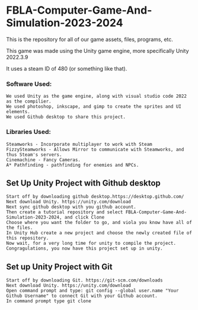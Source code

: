 # FBLA-Computer-Game-And-Simulation-2023-2024
This is the repository for all of our game assets, files, programs, etc. 

This game was made using the Unity game engine, more specifically Unity 2022.3.9

It uses a steam ID of 480 (or something like that).

### Software Used:
	We used Unity as the game engine, along with visual studio code 2022 as the compilier.
	We used photoshop, inkscape, and gimp to create the sprites and UI elements.
	We used Github desktop to share this project.

### Libraries Used:
	Steamworks - Incorporate multiplayer to work with Steam
	FizzySteamworks - Allows Mirror to communicate with Steamworks, and thus Steam's servers.
	Cinemachine - Fancy Cameras.
	A* Pathfinding - pathfinding for enemies and NPCs.


## Set Up Unity Project with Github desktop
	Start off by downloading github desktop.https://desktop.github.com/
	Next download Unity. https://unity.com/download
 	Next sync github desktop with you github account.
	Then create a tutorial repository and select FBLA-Computer-Game-And-Simulation-2023-2024, and click Clone
	Choose where you want the folder to go, and viola you know have all of the files.
 	In Unity Hub create a new project and choose the newly created file of this repository. 
	Now wait, for a very long time for unity to compile the project.
	Congragulations, you now have this project set up in unity.

## Set up Unity Project with Git
	Start off by downloading Git. https://git-scm.com/downloads
 	Next download Unity. https://unity.com/download
	Open command prompt and type: git config --global user.name "Your Github Username" to connect Git with your Github account.
 	In command prompt type git clone 
